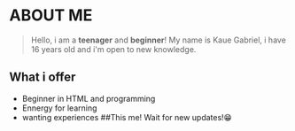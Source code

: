 # ABOUT ME
>Hello, i am a **teenager** and **beginner**!
>My name is Kaue Gabriel, i have 16 years old and i'm open to new knowledge.
## What i offer
* Beginner in HTML and programming
* Ennergy for learning
* wanting experiences
##This me! Wait for new updates!😁
